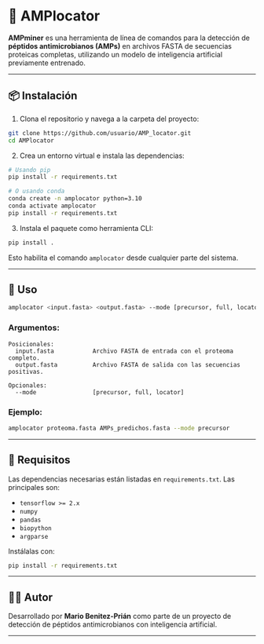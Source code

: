 # 🧬 AMPlocator

**AMPminer** es una herramienta de línea de comandos para la detección de **péptidos antimicrobianos (AMPs)** en archivos FASTA de secuencias proteicas completas, utilizando un modelo de inteligencia artificial previamente entrenado.

---

## 📦 Instalación

1. Clona el repositorio y navega a la carpeta del proyecto:

```bash
git clone https://github.com/usuario/AMP_locator.git
cd AMPlocator
```

2. Crea un entorno virtual e instala las dependencias:

```bash
# Usando pip
pip install -r requirements.txt

# O usando conda
conda create -n amplocator python=3.10
conda activate amplocator
pip install -r requirements.txt
```

3. Instala el paquete como herramienta CLI:

```bash
pip install .
```

Esto habilita el comando `amplocator` desde cualquier parte del sistema.

---

## 🧪 Uso

```bash
amplocator <input.fasta> <output.fasta> --mode [precursor, full, locator]
```

### Argumentos:

```
Posicionales:
  input.fasta           Archivo FASTA de entrada con el proteoma completo.
  output.fasta          Archivo FASTA de salida con las secuencias positivas.

Opcionales:
  --mode                [precursor, full, locator]
```

### Ejemplo:

```bash
amplocator proteoma.fasta AMPs_predichos.fasta --mode precursor
```

---

## 📄 Requisitos

Las dependencias necesarias están listadas en `requirements.txt`. Las principales son:

- `tensorflow >= 2.x`
- `numpy`
- `pandas`
- `biopython`
- `argparse`

Instálalas con:

```bash
pip install -r requirements.txt
```

---

## 👨‍🔬 Autor

Desarrollado por **Mario Benitez-Prián** como parte de un proyecto de detección de péptidos antimicrobianos con inteligencia artificial.

---
